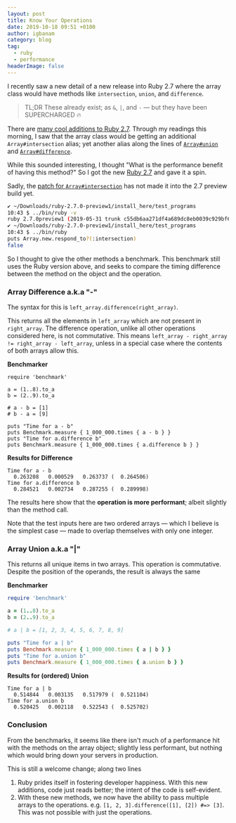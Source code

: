 ```yaml
---
layout: post
title: Know Your Operations
date: 2019-10-18 09:51 +0100
author: igbanam
category: blog
tag:
  - ruby
  - performance
headerImage: false
---
```


I recently saw a new detail of a new release into Ruby 2.7 where the array class would have methods like `intersection`, `union`, and `difference`.

> TL;DR These already exist; as `&`, `|`, and `-` — but they have been SUPERCHARGED 🔥

There are [many cool additions to Ruby 2.7][1]. Through my readings this morning, I saw that the array class would be getting an additional `Array#intersection` alias; yet another alias along the lines of [`Array#union`][3] and [`Array#difference`][4].

While this sounded interesting, I thought "What is the performance benefit of having this method?" So I got the new [Ruby 2.7][2] and gave it a spin.

Sadly, the [patch for `Array#intersection`][5] has not made it into the 2.7 preview build yet.

```sh
✔ ~/Downloads/ruby-2.7.0-preview1/install_here/test_programs
10:43 $ ../bin/ruby -v
ruby 2.7.0preview1 (2019-05-31 trunk c55db6aa271df4a689dc8eb0039c929bf6ed43ff) [x86_64-darwin18]
✔ ~/Downloads/ruby-2.7.0-preview1/install_here/test_programs
10:43 $ ../bin/ruby
puts Array.new.respond_to?(:intersection)
false
```

So I thought to give the other methods a benchmark. This benchmark still uses the Ruby version above, and seeks to compare the timing difference between the method on the object and the operation.

### Array Difference a.k.a "-"

The syntax for this is `left_array.difference(right_array)`.

This returns all the elements in `left_array` which are not present in `right_array`. The difference operation, unlike all other operations considered here, is not commutative. This means `left_array - right_array != right_array - left_array`, unless in a special case where the contents of both arrays allow this.

**Benchmarker**

```
require 'benchmark'

a = (1..8).to_a
b = (2..9).to_a

# a - b = [1]
# b - a = [9]

puts "Time for a - b"
puts Benchmark.measure { 1_000_000.times { a - b } }
puts "Time for a.difference b"
puts Benchmark.measure { 1_000_000.times { a.difference b } }
```

**Results for Difference**

```
Time for a - b
  0.263208   0.000529   0.263737 (  0.264506)
Time for a.difference b
  0.284521   0.002734   0.287255 (  0.289998)
```

The results here show that the **operation is more performant**; albeit slightly than the method call.

Note that the test inputs here are two ordered arrays — which I believe is the simplest case — made to overlap themselves with only one integer.

### Array Union a.k.a "|"

This returns all unique items in two arrays. This operation is commutative. Despite the position of the operands, the result is always the same

**Benchmarker**

```ruby
require 'benchmark'

a = (1..8).to_a
b = (2..9).to_a

# a | b = [1, 2, 3, 4, 5, 6, 7, 8, 9]

puts "Time for a | b"
puts Benchmark.measure { 1_000_000.times { a | b } }
puts "Time for a.union b"
puts Benchmark.measure { 1_000_000.times { a.union b } }
```

**Results for (ordered) Union**

```
Time for a | b
  0.514844   0.003135   0.517979 (  0.521104)
Time for a.union b
  0.520425   0.002118   0.522543 (  0.525702)
```

### Conclusion

From the benchmarks, it seems like there isn't much of a performance hit with the methods on the array object; slightly less performant, but nothing which would bring down your servers in production.

This is still a welcome change; along two lines

  1. Ruby prides itself in fostering developer happiness. With this new additions, code just reads better; the intent of the code is self-evident.
  2. With these new methods, we now have the ability to pass multiple arrays to the operations. e.g. `[1, 2, 3].difference([1], [2]) #=> [3]`. This was not possible with just the operations.


  [1]: https://www.ruby-lang.org/en/news/2019/05/30/ruby-2-7-0-preview1-released/
  [2]: https://cache.ruby-lang.org/pub/ruby/2.7/ruby-2.7.0-preview1.tar.gz
  [3]: https://ruby-doc.org/core-2.6.3/Array.html#method-i-union
  [4]: https://ruby-doc.org/core-2.6.3/Array.html#method-i-difference
  [5]: https://github.com/ruby/ruby/pull/2533/files
